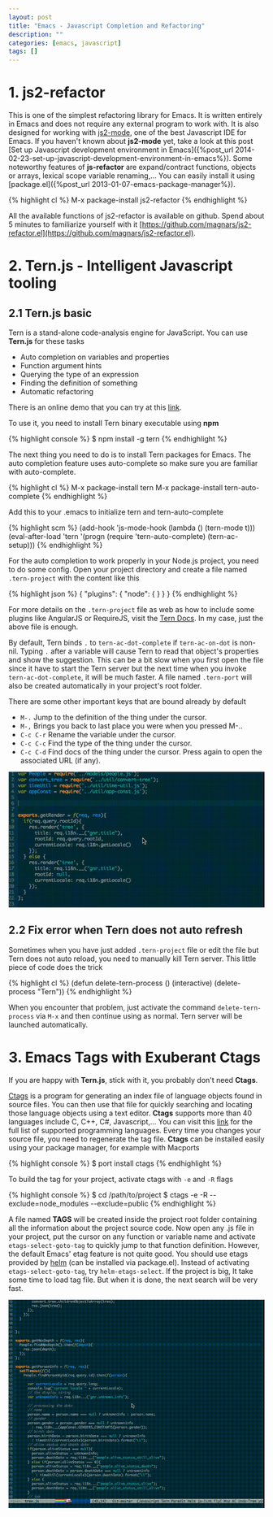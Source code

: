 ```yaml
---
layout: post
title: "Emacs - Javascript Completion and Refactoring"
description: ""
categories: [emacs, javascript]
tags: []
---
```



# 1. js2-refactor

This is one of the simplest refactoring library for Emacs. It is written
entirely in Emacs and does not require any external program to work with. It is
also designed for
working with [js2-mode](https://github.com/mooz/js2-mode), one of the best
Javascript IDE for Emacs. If you haven't known about **js2-mode** yet, take a
look at this post
[Set up Javascript development environment in Emacs]({%post_url 2014-02-23-set-up-javascript-development-environment-in-emacs%}).
Some noteworthy features of **js-refactor** are
expand/contract functions, objects or arrays, lexical scope variable
renaming,... You can easily install it using
[package.el]({%post_url 2013-01-07-emacs-package-manager%}).

{% highlight cl %}
M-x package-install js2-refactor
{% endhighlight %}

All the available functions of js2-refactor is available on github. Spend about 5
minutes to familiarize yourself with it
[https://github.com/magnars/js2-refactor.el](https://github.com/magnars/js2-refactor.el).

# 2. Tern.js - Intelligent Javascript tooling

## 2.1 Tern.js basic

Tern is a stand-alone code-analysis engine for JavaScript. You can use
**Tern.js** for these tasks

* Auto completion on variables and properties
* Function argument hints
* Querying the type of an expression
* Finding the definition of something
* Automatic refactoring

There is an online demo that you can try at this
[link](http://ternjs.net/doc/demo.html).

<!-- more -->

To use it, you need to install Tern binary executable using **npm**

{% highlight console %}
$ npm install -g tern
{% endhighlight %}

The next thing you need to do is to install Tern packages for Emacs. The auto
completion feature uses auto-complete so make sure you are familiar with
auto-complete.

{% highlight cl %}
M-x package-install tern
M-x package-install tern-auto-complete
{% endhighlight %}

Add this to your .emacs to initialize tern and tern-auto-complete

{% highlight scm %}
(add-hook 'js-mode-hook (lambda () (tern-mode t)))
(eval-after-load 'tern
   '(progn
      (require 'tern-auto-complete)
      (tern-ac-setup)))
{% endhighlight %}

For the auto completion to work properly in your Node.js project, you need to do
some config. Open your project directory and create a file named `.tern-project`
with the content like this

{% highlight json %}
{
  "plugins": {
    "node": {
    }
  }
}
{% endhighlight %}

For more details on the `.tern-project` file as web as how to include some
plugins like AngularJS or RequireJS, visit the
[Tern Docs](http://ternjs.net/doc/manual.html#configuration). In my case, just
the above file is enough.

By default, Tern binds `.` to `tern-ac-dot-complete` if `tern-ac-on-dot` is
non-nil. Typing `.` after a variable will cause Tern to read that object's
properties and show the suggestion. This can be a bit slow when you first open
the file since it have to start the Tern server but the next time when you
invoke `tern-ac-dot-complete`, it will be much faster. A file named `.tern-port`
will also be created automatically in your project's root folder.

There are some other important keys that are bound already by default

* `M-.` Jump to the definition of the thing under the cursor.
* `M-,` Brings you back to last place you were when you pressed M-..
* `C-c C-r` Rename the variable under the cursor.
* `C-c C-c` Find the type of the thing under the cursor.
* `C-c C-d` Find docs of the thing under the cursor. Press again to open the associated URL (if any).

![Alt Text](/files/2014-04-20-emacs-javascript-completion-and-refactoring/tern.gif)

## 2.2 Fix error when Tern does not auto refresh

Sometimes when you have just added `.tern-project` file or edit the file but
Tern does not auto reload, you need to manually kill Tern server. This little
piece of code does the trick

{% highlight cl %}
(defun delete-tern-process ()
  (interactive)
  (delete-process "Tern"))
{% endhighlight %}

When you encounter that problem, just activate the command `delete-tern-process`
via `M-x` and then continue using as normal. Tern server will be launched
automatically.

# 3. Emacs Tags with Exuberant Ctags

If you are happy with **Tern.js**, stick with it, you probably don't need
**Ctags**.

[Ctags](http://ctags.sourceforge.net/) is a program for generating an index file
of language objects found in source files. You can then use that file for
quickly searching and locating those language objects using a text editor.
**Ctags** supports more than 40 languages include C, C++, C#, Javascript,... You
can visit this [link](http://ctags.sourceforge.net/languages.html) for the full
list of supported programming languages. Every time you changes your source
file, you need to regenerate the tag file. **Ctags** can be installed easily using
your package manager, for example with Macports

{% highlight console %}
$ port install ctags
{% endhighlight %}

To build the tag for your project, activate ctags with `-e` and `-R` flags

{% highlight console %}
$ cd /path/to/project
$ ctags -e -R --exclude=node_modules --exclude=public
{% endhighlight %}

A file named **TAGS** will be created inside the project root folder containing
all the information about the project source code. Now open any .js file in your
project, put the cursor on any function or variable name and activate
`etags-select-goto-tag` to quickly jump to that function definition. However,
the default Emacs' etag feature is not quite good. You should use etags provided
by [helm](https://github.com/emacs-helm/helm) (can be installed via package.el).
Instead of activating `etags-select-goto-tag`, try `helm-etags-select`. If the
project is big, It take some time to load tag file. But when it is done, the
next search will be very fast.

![Alt Text](/files/2014-04-20-emacs-javascript-completion-and-refactoring/etags.gif)
